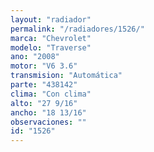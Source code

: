```yaml
---
layout: "radiador"
permalink: "/radiadores/1526/"
marca: "Chevrolet"
modelo: "Traverse"
ano: "2008"
motor: "V6 3.6"
transmision: "Automática"
parte: "438142"
clima: "Con clima"
alto: "27 9/16"
ancho: "18 13/16"
observaciones: ""
id: "1526"
---
```


